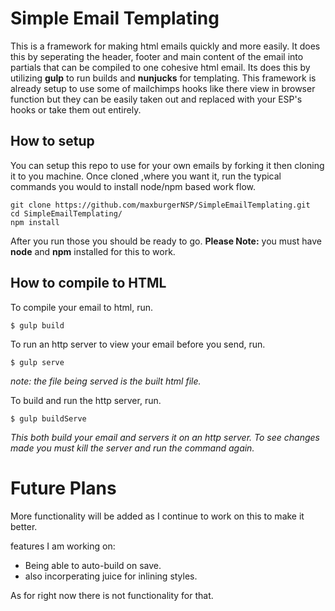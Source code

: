 # Simple Email Templating

This is a framework for making html emails quickly and more easily. It does this by seperating the header, footer and main content of the email into partials that can be compiled to one cohesive html email. Its does this by utilizing **gulp** to run builds and **nunjucks** for templating. This framework is already setup to use some of mailchimps hooks like there view in browser function but they can be easily taken out and replaced with your ESP's hooks or take them out entirely. 

## How to setup
You can setup this repo to use for your own emails by forking it then cloning it to you machine. Once cloned ,where you want it, run the typical commands you would to install node/npm based work flow. 

```
git clone https://github.com/maxburgerNSP/SimpleEmailTemplating.git
cd SimpleEmailTemplating/
npm install
```
After you run those you should be ready to go. **Please Note:** you must have **node** and **npm** installed for this to work. 

## How to compile to HTML

To compile your email to html, run. 


``` $ gulp build ```


To run an http server to view your email before you send, run. 


``` $ gulp serve ```

*note: the file being served is the built html file.*

To build and run the http server, run.

```$ gulp buildServe ```

*This both build your email and servers it on an http server. To see changes made you must kill the server and run the command again.*

# Future Plans
More functionality will be added as I continue to work on this to make it better.


features I am working on:
* Being able to auto-build on save. 
* also incorperating juice for inlining styles. 

As for right now there is not functionality for that. 
